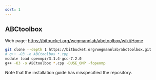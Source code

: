 ```yaml
---
sort: 1
---
```


## ABCtoolbox

Web page: https://bitbucket.org/wegmannlab/abctoolbox/wiki/Home

```bash
git clone --depth 1 https://bitbucket.org/wegmannlab/abctoolbox.git
# g++ -O3 -o ABCtoolbox *.cpp
module load openmpi/3.1.4-gcc-7.2.0
g++ -O3 -o ABCtoolbox *.cpp -DUSE_OMP -fopenmp
```

Note that the installation guide has misspecified the repository.
